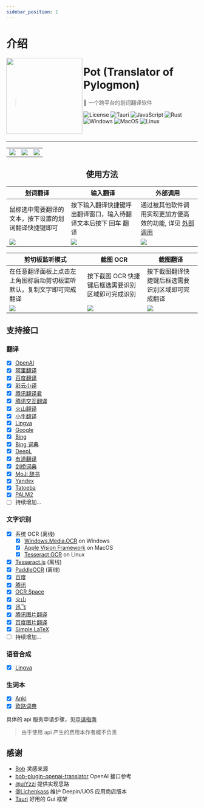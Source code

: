 ```yaml
---
sidebar_position: 1
---
```


# 介绍

<img width="200px" src="https://cdn.staticaly.com/gh/pot-app/pot-desktop/master/public/icon.png" align="left"/>

# Pot (Translator of Pylogmon)

> 🌈 一个跨平台的划词翻译软件

![License](https://img.shields.io/github/license/pot-app/pot-desktop.svg)
![Tauri](https://img.shields.io/badge/Tauri-1.3.0-blue?logo=tauri)
![JavaScript](https://img.shields.io/badge/-JavaScript-yellow?logo=javascript&logoColor=white)
![Rust](https://img.shields.io/badge/-Rust-orange?logo=rust&logoColor=white)
![Windows](https://img.shields.io/badge/-Windows-blue?logo=windows&logoColor=white)
![MacOS](https://img.shields.io/badge/-macOS-black?&logo=apple&logoColor=white)
![Linux](https://img.shields.io/badge/-Linux-yellow?logo=linux&logoColor=white)

<br/>
<hr/>

<div align="center">
<table>
<tr>
    <td> <img src="https://cdn.staticaly.com/gh/pot-app/pot-desktop/master/asset/1.png"/></td>
    <td> <img src="https://cdn.staticaly.com/gh/pot-app/pot-desktop/master/asset/2.png"/></td>
    <td> <img src="https://cdn.staticaly.com/gh/pot-app/pot-desktop/master/asset/3.png"/></td>
</tr>
</table>

## 使用方法

| 划词翻译                                                                           | 输入翻译                                                                           | 外部调用                                                                           |
| ---------------------------------------------------------------------------------- | ---------------------------------------------------------------------------------- | ---------------------------------------------------------------------------------- |
| 鼠标选中需要翻译的文本，按下设置的划词翻译快捷键即可                               | 按下输入翻译快捷键呼出翻译窗口，输入待翻译文本后按下 回车 翻译                     | 通过被其他软件调用实现更加方便高效的功能, 详见 [外部调用](#外部调用)               |
| <img src="https://cdn.staticaly.com/gh/pot-app/pot-desktop/master/asset/eg1.gif"/> | <img src="https://cdn.staticaly.com/gh/pot-app/pot-desktop/master/asset/eg2.gif"/> | <img src="https://cdn.staticaly.com/gh/pot-app/pot-desktop/master/asset/eg3.gif"/> |

| 剪切板监听模式                                                                     | 截图 OCR                                                                           | 截图翻译                                                                           |
| ---------------------------------------------------------------------------------- | ---------------------------------------------------------------------------------- | ---------------------------------------------------------------------------------- |
| 在任意翻译面板上点击左上角图标启动剪切板监听默认，复制文字即可完成翻译             | 按下截图 OCR 快捷键后框选需要识别区域即可完成识别                                  | 按下截图翻译快捷键后框选需要识别区域即可完成翻译                                   |
| <img src="https://cdn.staticaly.com/gh/pot-app/pot-desktop/master/asset/eg4.gif"/> | <img src="https://cdn.staticaly.com/gh/pot-app/pot-desktop/master/asset/eg5.gif"/> | <img src="https://cdn.staticaly.com/gh/pot-app/pot-desktop/master/asset/eg6.gif"/> |

</div>

## 支持接口

### 翻译

- [x] [OpenAI](https://platform.openai.com/)
- [x] [阿里翻译](https://www.aliyun.com/product/ai/alimt)
- [x] [百度翻译](https://fanyi.baidu.com/)
- [x] [彩云小译](https://fanyi.caiyunapp.com/)
- [x] [腾讯翻译君](https://fanyi.qq.com/)
- [x] [腾讯交互翻译](https://transmart.qq.com/)
- [x] [火山翻译](https://translate.volcengine.com/)
- [x] [小牛翻译](https://niutrans.com/)
- [x] [Lingva](https://github.com/thedaviddelta/lingva-translate)
- [x] [Google](https://translate.google.com)
- [x] [Bing](https://learn.microsoft.com/zh-cn/azure/cognitive-services/translator/)
- [x] [Bing 词典](https://www.bing.com/dict)
- [x] [DeepL](https://www.deepl.com/)
- [x] [有道翻译](https://ai.youdao.com/)
- [x] [剑桥词典](https://dictionary.cambridge.org/)
- [x] [MoJi 辞书](https://www.mojidict.com/)
- [x] [Yandex](https://translate.yandex.com/)
- [x] [Tatoeba](https://tatoeba.org/)
- [x] [PALM2](https://ai.google/discover/palm2/)
- [ ] 持续增加...

### 文字识别

- [x] 系统 OCR (离线)
  - [x] [Windows.Media.OCR](https://learn.microsoft.com/en-us/uwp/api/windows.media.ocr.ocrengine?view=winrt-22621) on Windows
  - [x] [Apple Vision Framework](https://developer.apple.com/documentation/vision/recognizing_text_in_images) on MacOS
  - [x] [Tesseract OCR](https://github.com/tesseract-ocr) on Linux
- [x] [Tesseract.js](https://tesseract.projectnaptha.com/) (离线)
- [x] [PaddleOCR](https://github.com/xushengfeng/eSearch-OCR) (离线)
- [x] [百度](https://ai.baidu.com/tech/ocr/general)
- [x] [腾讯](https://cloud.tencent.com/product/ocr-catalog)
- [x] [OCR Space](http://ocr.space/)
- [x] [火山](https://www.volcengine.com/product/OCR)
- [x] [迅飞](https://www.xfyun.cn/services/common-ocr)
- [x] [腾讯图片翻译](https://cloud.tencent.com/document/product/551/17232)
- [x] [百度图片翻译](https://fanyi-api.baidu.com/product/22)
- [x] [Simple LaTeX](https://simpletex.cn/)
- [ ] 持续增加...

### 语音合成

- [x] [Lingva](https://github.com/thedaviddelta/lingva-translate)

### 生词本

- [x] [Anki](https://apps.ankiweb.net/)
- [x] [欧路词典](https://dict.eudic.net/)

具体的 api 服务申请步骤，见[申请指南](/docs/category/api服务申请)

> 由于使用 api 产生的费用本作者概不负责

## 感谢

- [Bob](https://github.com/ripperhe/Bob) 灵感来源
- [bob-plugin-openai-translator](https://github.com/yetone/bob-plugin-openai-translator) OpenAI 接口参考
- [@uiYzzi](https://github.com/uiYzzi) 提供实现思路
- [@Lichenkass](https://github.com/Lichenkass) 维护 Deepin/UOS 应用商店版本
- [Tauri](https://github.com/tauri-apps/tauri) 好用的 Gui 框架
